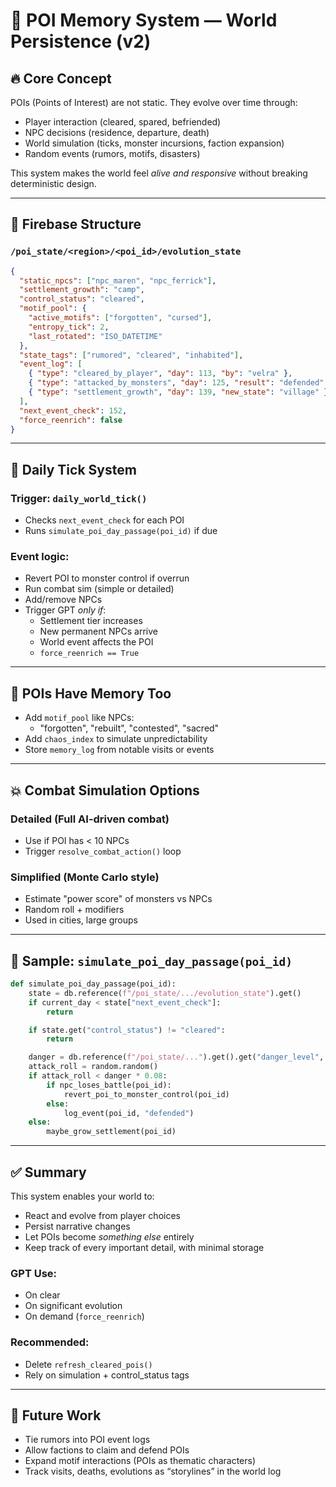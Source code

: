 # 🧠 POI Memory System — World Persistence (v2)

## 🔥 Core Concept

POIs (Points of Interest) are not static. They evolve over time through:
- Player interaction (cleared, spared, befriended)
- NPC decisions (residence, departure, death)
- World simulation (ticks, monster incursions, faction expansion)
- Random events (rumors, motifs, disasters)

This system makes the world feel *alive and responsive* without breaking deterministic design.

---

## 📂 Firebase Structure

### `/poi_state/<region>/<poi_id>/evolution_state`

```json
{
  "static_npcs": ["npc_maren", "npc_ferrick"],
  "settlement_growth": "camp",
  "control_status": "cleared",
  "motif_pool": {
    "active_motifs": ["forgotten", "cursed"],
    "entropy_tick": 2,
    "last_rotated": "ISO_DATETIME"
  },
  "state_tags": ["rumored", "cleared", "inhabited"],
  "event_log": [
    { "type": "cleared_by_player", "day": 113, "by": "velra" },
    { "type": "attacked_by_monsters", "day": 125, "result": "defended" },
    { "type": "settlement_growth", "day": 139, "new_state": "village" }
  ],
  "next_event_check": 152,
  "force_reenrich": false
}
```

---

## 🔁 Daily Tick System

### Trigger: `daily_world_tick()`
- Checks `next_event_check` for each POI
- Runs `simulate_poi_day_passage(poi_id)` if due

### Event logic:
- Revert POI to monster control if overrun
- Run combat sim (simple or detailed)
- Add/remove NPCs
- Trigger GPT *only if*:
  - Settlement tier increases
  - New permanent NPCs arrive
  - World event affects the POI
  - `force_reenrich == True`

---

## 🧠 POIs Have Memory Too

- Add `motif_pool` like NPCs:
  - "forgotten", "rebuilt", "contested", "sacred"
- Add `chaos_index` to simulate unpredictability
- Store `memory_log` from notable visits or events

---

## 💥 Combat Simulation Options

### Detailed (Full AI-driven combat)
- Use if POI has < 10 NPCs
- Trigger `resolve_combat_action()` loop

### Simplified (Monte Carlo style)
- Estimate "power score" of monsters vs NPCs
- Random roll + modifiers
- Used in cities, large groups

---

## 🧪 Sample: `simulate_poi_day_passage(poi_id)`

```python
def simulate_poi_day_passage(poi_id):
    state = db.reference(f"/poi_state/.../evolution_state").get()
    if current_day < state["next_event_check"]:
        return

    if state.get("control_status") != "cleared":
        return

    danger = db.reference(f"/poi_state/...").get().get("danger_level", 5)
    attack_roll = random.random()
    if attack_roll < danger * 0.08:
        if npc_loses_battle(poi_id):
            revert_poi_to_monster_control(poi_id)
        else:
            log_event(poi_id, "defended")
    else:
        maybe_grow_settlement(poi_id)
```

---

## ✅ Summary

This system enables your world to:
- React and evolve from player choices
- Persist narrative changes
- Let POIs become *something else* entirely
- Keep track of every important detail, with minimal storage

### GPT Use:
- On clear
- On significant evolution
- On demand (`force_reenrich`)

### Recommended:
- Delete `refresh_cleared_pois()`
- Rely on simulation + control_status tags

---

## 🧭 Future Work

- Tie rumors into POI event logs
- Allow factions to claim and defend POIs
- Expand motif interactions (POIs as thematic characters)
- Track visits, deaths, evolutions as “storylines” in the world log